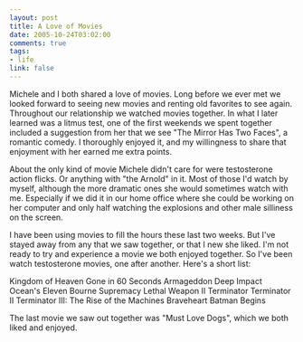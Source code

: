 ```yaml
--- 
layout: post
title: A Love of Movies
date: 2005-10-24T03:02:00
comments: true
tags:
- life
link: false
---
```

Michele and I both shared a love of movies. Long before we ever met we looked forward to seeing new movies and renting old favorites to see again. Throughout our relationship we watched movies together. In what I later learned was a litmus test, one of the first weekends we spent together included a suggestion from her that we see "The Mirror Has Two Faces", a romantic comedy. I thoroughly enjoyed it, and my willingness to share that enjoyment with her earned me extra points.

About the only kind of movie Michele didn't care for were testosterone action flicks. Or anything with "the Arnold" in it. Most of those I'd watch by myself, although the more dramatic ones she would sometimes watch with me. Especially if we did it in our home office where she could be working on her computer and only half watching the explosions and other male silliness on the screen.

I have been using movies to fill the hours these last two weeks. But I've stayed away from any that we saw together, or that I new she liked. I'm not ready to try and experience a movie we both enjoyed together. So I've been watch testosterone movies, one after another. Here's a short list:

Kingdom of Heaven
Gone in 60 Seconds
Armageddon
Deep Impact
Ocean's Eleven
Bourne Supremacy
Lethal Weapon II
Terminator
Terminator II
Terminator III: The Rise of the Machines
Braveheart
Batman Begins

The last movie we saw out together was "Must Love Dogs", which we both liked and enjoyed.

